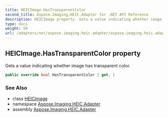 ```yaml
---
title: HEICImage.HasTransparentColor
second_title: Aspose.Imaging.HEIC.Adapter for .NET API Reference
description: HEICImage property. Gets a value indicating whether image has transparent color
type: docs
weight: 50
url: /adapters/net/aspose.imaging.heic.adapter/aspose.imaging.heic.adapter/heicimage/hastransparentcolor/
---
```

## HEICImage.HasTransparentColor property

Gets a value indicating whether image has transparent color.

```csharp
public override bool HasTransparentColor { get; }
```

### See Also

* class [HEICImage](../)
* namespace [Aspose.Imaging.HEIC.Adapter](../../../aspose.imaging.heic.adapter/)
* assembly [Aspose.Imaging.HEIC.Adapter](../../../)


